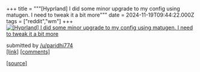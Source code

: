 +++
title = """[Hyprland] I did some minor upgrade to my config using matugen. I need to tweak it a bit more"""
date = 2024-11-19T09:44:22.000Z
tags = ["reddit","wm"]
+++
[![[Hyprland] I did some minor upgrade to my config using matugen. I need to tweak it a bit more ](https://b.thumbs.redditmedia.com/gQ16KGo4fr10LhQsRrzpvTQwi-TpNQFUmCLo8fisJRQ.jpg "[Hyprland] I did some minor upgrade to my config using matugen. I need to tweak it a bit more ")](https://www.reddit.com/r/unixporn/comments/1gutjjg/hyprland_i_did_some_minor_upgrade_to_my_config/)

submitted by [/u/paridhi774](https://www.reddit.com/user/paridhi774)  
[\[link\]](https://www.reddit.com/gallery/1gutjjg) [\[comments\]](https://www.reddit.com/r/unixporn/comments/1gutjjg/hyprland_i_did_some_minor_upgrade_to_my_config/)

[[source]](https://www.reddit.com/r/unixporn/comments/1gutjjg/hyprland_i_did_some_minor_upgrade_to_my_config/)
